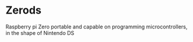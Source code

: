 # Zerods
Raspberry pi Zero portable and capable on programming microcontrollers, in the shape of Nintendo DS
